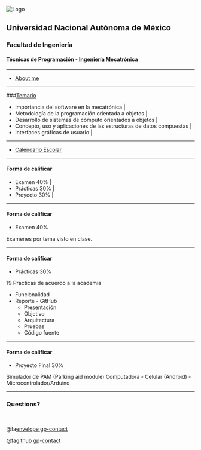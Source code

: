 ![Logo](http://arquitectura.unam.mx/uploads/8/1/1/0/8110907/_2634437.png?131)
## Universidad Nacional Autónoma de México
### Facultad de Ingeniería
#### Técnicas de Programación - Ingeniería Mecatrónica

---

- [About me](https://www.linkedin.com/in/marco-zempoaltecatl-13772020/)

---
###[Temario](https://drive.google.com/open?id=1Qn4yYBEBsychBQo8Rsq_-mPY46208SN7)

- Importancia del software en la mecatrónica |
- Metodología de la programación orientada a objetos |
- Desarrollo de sistemas de cómputo orientados a objetos |
- Concepto, uso y aplicaciones de las estructuras de datos compuestas |
- Interfaces gráficas de usuario |
---

- [Calendario Escolar](http://servacad.ingenieria.unam.mx/_adicionales/escolar/Cal2019-1.pdf)

---

#### Forma de calificar

- Examen 		40% |
- Prácticas 	30% |
- Proyecto 		30% |

---

#### Forma de calificar

- Examen 		40%

Examenes por tema visto en clase.

---

#### Forma de calificar

- Prácticas		30%

19 Prácticas de acuerdo a la academia

- Funcionalidad
- Reporte - GitHub
	- Presentación
	- Objetivo
	- Arquitectura
	- Pruebas
	- Código fuente

---

#### Forma de calificar

- Proyecto Final	30%

Simulador de PAM (Parking aid module)
Computadora - Celular (Android) - Microcontrolador/Arduino 

---
### Questions?

<br>

@fa[envelope gp-contact](zmpk.fi@gmail.com)

@fa[github gp-contact](MarcoZmpk)
